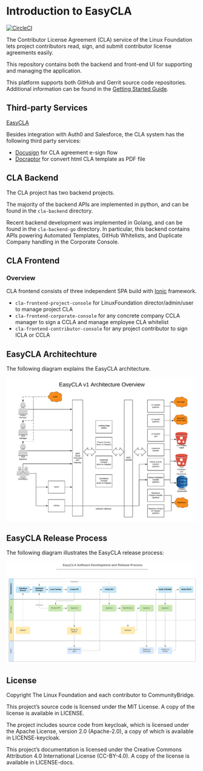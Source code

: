 # Introduction to EasyCLA

[![CircleCI](https://circleci.com/gh/communitybridge/easycla.svg?style=svg)](https://circleci.com/gh/communitybridge/easycla)

The Contributor License Agreement \(CLA\) service of the Linux Foundation lets project contributors read, sign, and submit contributor license agreements easily.

This repository contains both the backend and front-end UI for supporting and managing the application.

This platform supports both GitHub and Gerrit source code repositories. Additional information can be found in the [Getting Started Guide](getting-started/).

## Third-party Services

[EasyCLA](./#easycla-architechture)

Besides integration with Auth0 and Salesforce, the CLA system has the following third party services:

* [Docusign](https://www.docusign.com/) for CLA agreement e-sign flow
* [Docraptor](https://docraptor.com/) for convert html CLA template as PDF file

## CLA Backend

The CLA project has two backend projects.

The majority of the backend APIs are implemented in python, and can be found in the `cla-backend` directory.

Recent backend development was implemented in Golang, and can be found in the `cla-backend-go` directory. In particular, this backend contains APIs powering Automated Templates, GitHub Whitelists, and Duplicate Company handling in the Corporate Console.

## CLA Frontend

### Overview

CLA frontend consists of three independent SPA build with [Ionic](https://ionicframework.com/) framework.

* `cla-frontend-project-console` for LinuxFoundation director/admin/user to manage project CLA
* `cla-frontend-corporate-console` for any concrete company CCLA manager to sign a CCLA and manage employee CLA whitelist
* `cla-frontend-contributor-console` for any project contributor to sign ICLA or CCLA

## EasyCLA Architechture

The following diagram explains the EasyCLA architecture.

![CLA Architecture](.gitbook/assets/architecture-overview.png)

## EasyCLA Release Process

The following diagram illustrates the EasyCLA release process:

![CLA Release Process](.gitbook/assets/easycla_software_development_and_release_process.png)

## License

Copyright The Linux Foundation and each contributor to CommunityBridge.

This project’s source code is licensed under the MIT License. A copy of the license is available in LICENSE.

The project includes source code from keycloak, which is licensed under the Apache License, version 2.0 \(Apache-2.0\), a copy of which is available in LICENSE-keycloak.

This project’s documentation is licensed under the Creative Commons Attribution 4.0 International License \(CC-BY-4.0\). A copy of the license is available in LICENSE-docs.

